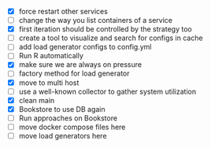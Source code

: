- [X] force restart other services
- [ ] change the way you list containers of a service
- [X] first iteration should be controlled by the strategy too
- [ ] create a tool to visualize and search for configs in cache
- [ ] add load generator configs to config.yml
- [ ] Run R automatically
- [X] make sure we are always on pressure
- [ ] factory method for load generator
- [X] move to multi host
- [ ] use a well-known collector to gather system utilization
- [X] clean main
- [X] Bookstore to use DB again
- [ ] Run approaches on Bookstore
- [ ] move docker compose files here
- [ ] move load generators here